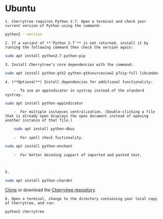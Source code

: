 
# Ubuntu


	1. Cherrytree requires Python 2.7. Open a terminal and check your current version of Python using the command:
	
	
```sh
python2 --version
```

	
	2. If a variant of **`Python 2.7`** is not returned, install it by running the following command then check the version again:
	
	
```sh
sudo apt install python2.7 python-pip
```

	
	3. Install Cherrytree’s core dependencies with the command:
	
	
```sh
sudo apt install python-gtk2 python-gtksourceview2 p7zip-full libcanberra-gtk-module
```

	
	4. (**Optional**) Install dependencies for additional functionality:
	
		-  To use an appindicator in systray instead of the standard systray.
	
	   
```sh
sudo apt install python-appindicator
```

	
		-  For multiple instances centralization. (Double-clicking a file that is already open displays the open document instead of opening another instance of that file.)
	
		
```sh
	sudo apt install python-dbus
```

	
		-  For spell check fuctionality.
	
		
```sh
sudo apt install python-enchant
```

	
		-  For better decoding support of imported and pasted text.
	
		

	5. 
```sh
sudo apt install python-chardet
```
[Clone](https://git-scm.com/docs/git-clone) or download the [Cherrytree repository](https://github.com/giuspen/cherrytree).

	6. Open a terminal, change to the directory containing your local copy of Cherrytree, and run:
	
	
	
```sh
python2 cherrytree
```
